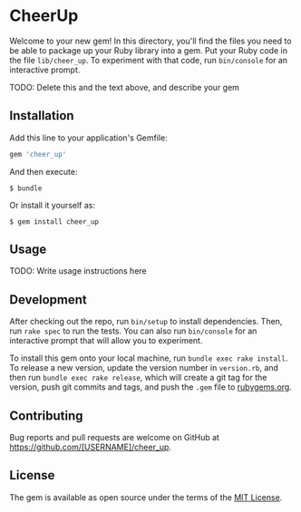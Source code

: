 # CheerUp

Welcome to your new gem! In this directory, you'll find the files you need to be able to package up your Ruby library into a gem. Put your Ruby code in the file `lib/cheer_up`. To experiment with that code, run `bin/console` for an interactive prompt.

TODO: Delete this and the text above, and describe your gem

## Installation

Add this line to your application's Gemfile:

```ruby
gem 'cheer_up'
```

And then execute:

    $ bundle

Or install it yourself as:

    $ gem install cheer_up

## Usage

TODO: Write usage instructions here

## Development

After checking out the repo, run `bin/setup` to install dependencies. Then, run `rake spec` to run the tests. You can also run `bin/console` for an interactive prompt that will allow you to experiment.

To install this gem onto your local machine, run `bundle exec rake install`. To release a new version, update the version number in `version.rb`, and then run `bundle exec rake release`, which will create a git tag for the version, push git commits and tags, and push the `.gem` file to [rubygems.org](https://rubygems.org).

## Contributing

Bug reports and pull requests are welcome on GitHub at https://github.com/[USERNAME]/cheer_up.


## License

The gem is available as open source under the terms of the [MIT License](http://opensource.org/licenses/MIT).

